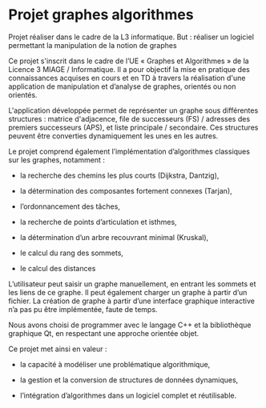 # Projet graphes algorithmes
Projet réaliser dans le cadre de la L3 informatique. But : réaliser un logiciel permettant la manipulation de la notion de graphes

Ce projet s'inscrit dans le cadre de l’UE « Graphes et Algorithmes » de la Licence 3 MIAGE / Informatique. Il a pour objectif la mise en pratique des connaissances acquises en cours et en TD à travers la réalisation d'une application de manipulation et d’analyse de graphes, orientés ou non orientés.

L'application développée permet de représenter un graphe sous différentes structures : matrice d'adjacence, file de successeurs (FS) / adresses des premiers successeurs (APS), et liste principale / secondaire. Ces structures peuvent être converties dynamiquement les unes en les autres.

Le projet comprend également l’implémentation d’algorithmes classiques sur les graphes, notamment :

- la recherche des chemins les plus courts (Dijkstra, Dantzig),

- la détermination des composantes fortement connexes (Tarjan),

- l’ordonnancement des tâches,

- la recherche de points d’articulation et isthmes,

- la détermination d’un arbre recouvrant minimal (Kruskal),

- le calcul du rang des sommets,

- le calcul des distances

L’utilisateur peut saisir un graphe manuellement, en entrant les sommets et les liens de ce graphe. Il peut également charger un graphe à partir d’un fichier. La création de graphe à partir d’une interface graphique interactive n’a pas pu être implémentée, faute de temps.

Nous avons choisi de programmer avec le langage C++ et la bibliothèque graphique Qt, en respectant une approche orientée objet.

Ce projet met ainsi en valeur :

- la capacité à modéliser une problématique algorithmique,

- la gestion et la conversion de structures de données dynamiques,

- l’intégration d’algorithmes dans un logiciel complet et réutilisable.
